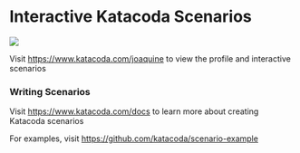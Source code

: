 # Interactive Katacoda Scenarios

[![](http://shields.katacoda.com/katacoda/joaquine/count.svg)](https://www.katacoda.com/joaquine "Get your profile on Katacoda.com")

Visit https://www.katacoda.com/joaquine to view the profile and interactive scenarios

### Writing Scenarios
Visit https://www.katacoda.com/docs to learn more about creating Katacoda scenarios

For examples, visit https://github.com/katacoda/scenario-example
